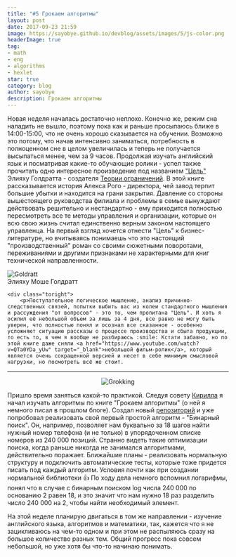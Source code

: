 ```yaml
---
title: "#5 Грокаем алгоритмы"
layout: post
date: 2017-09-23 21:59
image: https://sayobye.github.io/devblog/assets/images/5/js-color.png
headerImage: true
tag:
- math
- eng
- algorithms
- hexlet
star: true
category: blog
author: sayobye
description: Грокаем алгоритмы
---
```


Новая неделя началась достаточно неплохо. Конечно же, режим сна наладить не вышло, поэтому пока как и раньше просыпаюсь ближе в 14:00-15:00, что не очень хорошо сказывается на обучении. Возможно это потому, что начав интенсивно заниматься, потребность в полноценном сне в целом увеличилась и теперь не получается высыпаться менее, чем за 9 часов. Продолжая изучать английский язык и посматривая какие-то обучающие ролики - успел также прочитать одно интересное произведение под названием ["Цель"](https://www.amazon.com/Goal-Process-Ongoing-Improvement/dp/0884270610) Элияху Голдратта - создателя [Теории ограничений](https://ru.wikipedia.org/wiki/%D0%A2%D0%B5%D0%BE%D1%80%D0%B8%D1%8F_%D0%BE%D0%B3%D1%80%D0%B0%D0%BD%D0%B8%D1%87%D0%B5%D0%BD%D0%B8%D0%B9). В этой книге рассказывается история Алекса Рого - директора, чей завод терпит большие убытки и находится на грани закрытия. Давление со стороны вышестоящего руководства филиала и проблемы в семье вынуждают действовать решительно и нестандартно - ему приходится полностью пересмотреть все те методы управления и организации, которые он всю свою жизнь считал единственно верным законом настоящего управленца. На первый взгляд хочется отнести "Цель" к бизнес-литературе, но вчитываясь понимаешь что это настоящий "производственный" роман со своими сюжетными поворотами, переживаниями и другими признаками не характерными для книг технической направленности.
<div class ="to-right">

</div>

<div class="side-by-side">
    <div class="toleft">
        <img class="image" src="https://sayobye.github.io/devblog/assets/images/5/goldratt.jpg" alt="Goldratt">
        <figcaption class="caption">Элияху Моше Голдратт</figcaption> 
    </div>

    <div class="toright">
        <p>Поступательное логическое мышление, анализ причинно-следственных связей, попытки выбить вас из колеи стандартного мышления и рассуждения "от вопросов" - это то, чем пропитана "Цель". И хоть я осилил её небольшой объем за лишь за 4 дня, все равно не могу быть уверен, что полностью понял и осознал все сказанное - особенно усложняют ситуацию рассказы о процессе производства и сбыта продукции, то есть то, в чем я вообще не разбираюсь :smile: Кстати забавно, но по этой книге даже сняли <a href="https://www.youtube.com/watch?v=QTa0YDa_yUw" target="_blank">небольшой фильм-ролик</a>, который является очень сокращенной версией и несет в себе минимум смысловой нагрузки, но посмотреть всё же стоит. 
</p>
    </div>
</div>


---
<div style="text-align: center">
    <img src="https://sayobye.github.io/devblog/assets/images/5/grokking.jpg" alt="Grokking" >
</div> 

Пришло время заняться какой-то практикой. Следуя совету [Кирилла](https://github.com/mokevnin) я начал изучать алгоритмы по книге "Грокаем алгоритмы" (о ней я немного писал в прошлом блоге). Создал новый [репозиторий](https://github.com/SayoBye/algorithms) и уже попробовал реализовать свой первый простой алгоритм - "Бинарный поиск". Он, например, позволяет нам буквально за 18 шагов найти нужный номер телефона (и не только) в упорядоченном списке номеров из 240 000 позиций. Странно видеть такие оптимизации поиска, когда раньше никогда не занимался алгоритмами, действительно поражает.  Ближайшие планы - реализовать нормальную структуру и подключить автоматические тесты, которые тоже придется писать под каждый алгоритм. Условия почти как при создании нормальной библиотеки :+1: По ходу дела немного вспомнил логарифмы, понял что в случае с бинарным поиском log числа 240 000 по основанию 2 равен 18, и это значит что нам нужно 18 раз разделить число 240 000 на 2, чтобы найти необходимый элемент. 

На этой неделе планирую двигаться в том же направлении - изучение английского языка, алгоритмов и математики, так, кажется что я не зацикливаюсь на чем-то одном и при этом не распыляюсь сразу на большое количество разных тем. Общий прогресс пока совсем небольшой, но уже хотя бы что-то начинаю понимать.



